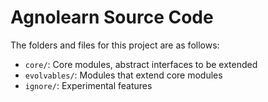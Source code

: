 # Agnolearn Source Code

The folders and files for this project are as follows:

* `core/`: Core modules, abstract interfaces to be extended
* `evolvables/`: Modules that extend core modules
* `ignore/`: Experimental features